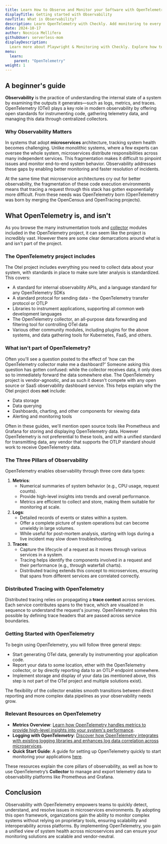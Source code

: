 ```yaml
---
title: Learn How to Observe and Monitor your Software with OpenTelemetry
displayTitle: Getting started with Observability
navTitle: What is Observability?
description: Learn OpenTelemetry with Checkly. Add monitoring to every piece of your stack with the open standards and open-source tools.
date: 2024-10-17
author: Nocnica Mellifera
githubUser: serverless-mom
displayDescription: 
  Learn more about Playwright & Monitoring with Checkly. Explore how to automate your web with a reliable, programmable monitoring workflow.
menu:
  learn:
    parent: "OpenTelemetry"
weight: 1
---
```


## A beginner's guide

**Observability** is the practice of understanding the internal state of a system by examining the outputs it generates—such as logs, metrics, and traces. OpenTelemetry (OTel) plays a key role in modern observability by offering open standards for instrumenting code, gathering telemetry data, and managing this data through centralized collectors.


### Why Observability Matters

In systems that adopt **microservices** architecture, tracking system health becomes challenging. Unlike monolithic systems, where a few experts can oversee the whole system, microservices distribute responsibilities across many independent services. This fragmentation makes it difficult to pinpoint issues and monitor end-to-end system behavior. Observability addresses these gaps by enabling better monitoring and faster resolution of incidents.

At the same time that microservice architectures cry out for better observability, the fragmentation of these code execution environments means that tracing a request through this stack has gotten exponentially more difficult. From these needs was OpenTelemetry born (OpenTelemetry was born by merging the OpenCensus and OpenTracing projects).

## What OpenTelemetry is, and isn't
As you browse the many instrumentation tools and [collector](/learn/openTelemetry/otel-collector) modules included in the OpenTelemetry project, it can seem like the project is incredibly vast. However there are some clear demarcations around what is and isn't part of the project.

### The OpenTelemetry project includes

The Otel project includes everything you need to collect data about your system, with standards in place to make sure later analysis is standardized. This covers:

* A standard for internal observability APIs, and a language standard for any OpenTelemetry SDKs
* A standard protocal for sending data - the OpenTelemetry transfer protocol or OTLP
* Libraries to instrument applications, supporting all common web development languages
* The OpenTelemetry collector, an all-purpose data forwarding and filtering tool for controlling OTel data
* Various other community modules, including plugins for the above systems, and data gathering tools for Kubernetes, FaaS, and others.

### What isn't part of OpenTelemetry?
Often you'll see a question posted to the effect of 'how can the OpenTelemetry collector make me a dashboard?' Someone asking this question has gotten confused: while the collector receives data, it only does so to immediately forward the data somewhere else. The OpenTelemetry project is vendor-agnostic, and as such it doesn't compete with any open source or SaaS observability dashboard service. This helps explain why the Otel project does **not** include:

* Data storage
* Data querying
* Dashboards, charting, and other components for viewing data
* Alerting and monitoring tools

Often in these guides, we'll mention open source tools like Prometheus and Grafana for storing and displaying OpenTelemetry data. However OpenTelemetry is not preferential to these tools, and with a unified standard for transmitting data, any vendor that supports the OTLP standard should work to receive OpenTelemetry data.

### The Three Pillars of Observability

OpenTelemetry enables observability through three core data types:

1. **Metrics**:
    - Numerical summaries of system behavior (e.g., CPU usage, request counts).
    - Provide high-level insights into trends and overall performance.
    - Metrics are efficient to collect and store, making them suitable for monitoring at scale.
2. **Logs**:
    - Detailed records of events or states within a system.
    - Offer a complete picture of system operations but can become unwieldy in large volumes.
    - While useful for post-mortem analysis, starting with logs during a live incident may slow down troubleshooting.
3. **Traces**:
    - Capture the lifecycle of a request as it moves through various services in a system.
    - Tracing helps identify the components involved in a request and their performance (e.g., through waterfall charts).
    - Distributed tracing extends this concept to microservices, ensuring that spans from different services are correlated correctly.

### Distributed Tracing with OpenTelemetry

Distributed tracing relies on propagating a **trace context** across services. Each service contributes spans to the trace, which are visualized in sequence to understand the request's journey. OpenTelemetry makes this possible by defining trace headers that are passed across service boundaries. 

### Getting Started with OpenTelemetry

To begin using OpenTelemetry, you will follow three general steps:

* Start generating OTel data, generally by instrumenting your application code. 
* Report your data to some location, ether with the OpenTelemetry collector, or by directly reporting data to an OTLP endpoint somewhere.
* Implement storage and display of your data (as mentioned above, this step is not part of the OTel project and multiple solutions exist).

The flexibility of the collector enables smooth transitions between direct reporting and more complex data pipelines as your observability needs grow.



### Relevant Resources on OpenTelemetry

- **Metrics Overview**: [Learn how OpenTelemetry handles metrics to provide high-level insights into your system's performance](/learn/opentelemetry/otel-metrics).
- **Logging with OpenTelemetry**: [Discover how OpenTelemetry integrates with existing logging libraries and enhances log data correlation across microservices](https://opentelemetry.io/docs/specs/otel/logs/).
- **Quick Start Guide**: A guide for setting up OpenTelemetry quickly to start monitoring your applications [here](https://opentelemetry.io/docs/quickstart/).

These resources explain the core pillars of observability, as well as how to use OpenTelemetry’s **Collector** to manage and export telemetry data to observability platforms like Prometheus and Grafana.

## Conclusion

Observability with OpenTelemetry empowers teams to quickly detect, understand, and resolve issues in microservices environments. By adopting this open framework, organizations gain the ability to monitor complex systems without relying on proprietary tools, ensuring scalability and interoperability across platforms. By implementing OpenTelemetry, you gain a unified view of system health across microservices and can ensure your monitoring solutions are scalable and vendor-neutral.